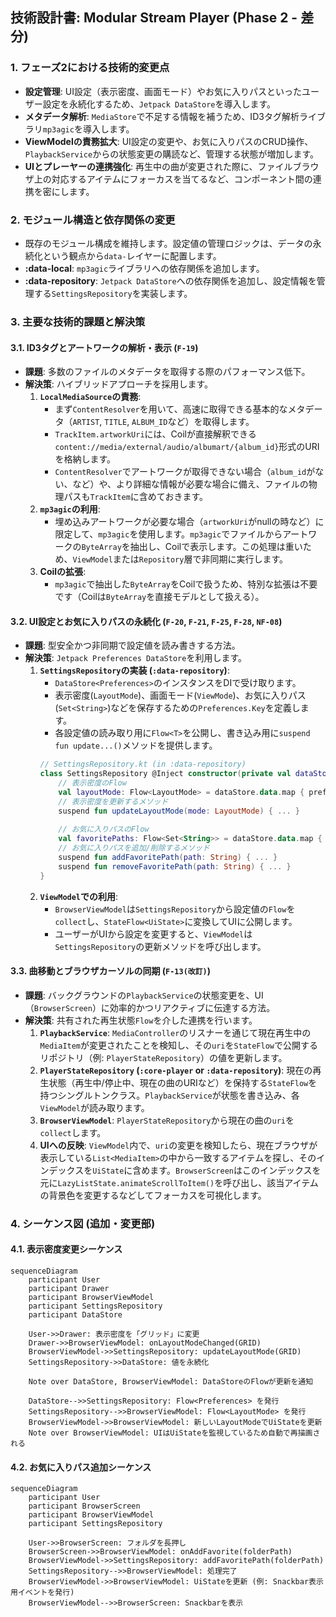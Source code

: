 ## **技術設計書: Modular Stream Player (Phase 2 - 差分)**

### 1. フェーズ2における技術的変更点
*   **設定管理**: UI設定（表示密度、画面モード）やお気に入りパスといったユーザー設定を永続化するため、`Jetpack DataStore`を導入します。
*   **メタデータ解析**: `MediaStore`で不足する情報を補うため、ID3タグ解析ライブラリ`mp3agic`を導入します。
*   **ViewModelの責務拡大**: UI設定の変更や、お気に入りパスのCRUD操作、`PlaybackService`からの状態変更の購読など、管理する状態が増加します。
*   **UIとプレーヤーの連携強化**: 再生中の曲が変更された際に、ファイルブラウザ上の対応するアイテムにフォーカスを当てるなど、コンポーネント間の連携を密にします。

### 2. モジュール構造と依存関係の変更
*   既存のモジュール構成を維持します。設定値の管理ロジックは、データの永続化という観点から`data-`レイヤーに配置します。
*   **:data-local**: `mp3agic`ライブラリへの依存関係を追加します。
*   **:data-repository**: `Jetpack DataStore`への依存関係を追加し、設定情報を管理する`SettingsRepository`を実装します。

### 3. 主要な技術的課題と解決策

#### 3.1. ID3タグとアートワークの解析・表示 (`F-19`)
*   **課題**: 多数のファイルのメタデータを取得する際のパフォーマンス低下。
*   **解決策**: ハイブリッドアプローチを採用します。
    1.  **`LocalMediaSource`の責務**:
        *   まず`ContentResolver`を用いて、高速に取得できる基本的なメタデータ（`ARTIST`, `TITLE`, `ALBUM_ID`など）を取得します。
        *   `TrackItem.artworkUri`には、Coilが直接解釈できる`content://media/external/audio/albumart/{album_id}`形式のURIを格納します。
        *   `ContentResolver`でアートワークが取得できない場合（`album_id`がない、など）や、より詳細な情報が必要な場合に備え、ファイルの物理パスも`TrackItem`に含めておきます。
    2.  **`mp3agic`の利用**:
        *   埋め込みアートワークが必要な場合（`artworkUri`がnullの時など）に限定して、`mp3agic`を使用します。`mp3agic`でファイルからアートワークの`ByteArray`を抽出し、Coilで表示します。この処理は重いため、`ViewModel`または`Repository`層で非同期に実行します。
    3.  **Coilの拡張**:
        *   `mp3agic`で抽出した`ByteArray`をCoilで扱うため、特別な拡張は不要です（Coilは`ByteArray`を直接モデルとして扱える）。

#### 3.2. UI設定とお気に入りパスの永続化 (`F-20`, `F-21`, `F-25`, `F-28`, `NF-08`)
*   **課題**: 型安全かつ非同期で設定値を読み書きする方法。
*   **解決策**: `Jetpack Preferences DataStore`を利用します。
    1.  **`SettingsRepository`の実装 (`:data-repository`)**:
        *   `DataStore<Preferences>`のインスタンスをDIで受け取ります。
        *   表示密度(`LayoutMode`)、画面モード(`ViewMode`)、お気に入りパス(`Set<String>`)などを保存するための`Preferences.Key`を定義します。
        *   各設定値の読み取り用に`Flow<T>`を公開し、書き込み用に`suspend fun update...()`メソッドを提供します。
        ```kotlin
        // SettingsRepository.kt (in :data-repository)
        class SettingsRepository @Inject constructor(private val dataStore: DataStore<Preferences>) {
            // 表示密度のFlow
            val layoutMode: Flow<LayoutMode> = dataStore.data.map { prefs -> ... }
            // 表示密度を更新するメソッド
            suspend fun updateLayoutMode(mode: LayoutMode) { ... }
            
            // お気に入りパスのFlow
            val favoritePaths: Flow<Set<String>> = dataStore.data.map { prefs -> ... }
            // お気に入りパスを追加/削除するメソッド
            suspend fun addFavoritePath(path: String) { ... }
            suspend fun removeFavoritePath(path: String) { ... }
        }
        ```
    2.  **`ViewModel`での利用**:
        *   `BrowserViewModel`は`SettingsRepository`から設定値の`Flow`を`collect`し、`StateFlow<UiState>`に変換してUIに公開します。
        *   ユーザーがUIから設定を変更すると、`ViewModel`は`SettingsRepository`の更新メソッドを呼び出します。

#### 3.3. 曲移動とブラウザカーソルの同期 (`F-13(改訂)`)
*   **課題**: バックグラウンドの`PlaybackService`の状態変更を、UI（`BrowserScreen`）に効率的かつリアクティブに伝達する方法。
*   **解決策**: 共有された再生状態`Flow`を介した連携を行います。
    1.  **`PlaybackService`**: `MediaController`のリスナーを通じて現在再生中の`MediaItem`が変更されたことを検知し、その`uri`を`StateFlow`で公開するリポジトリ（例: `PlayerStateRepository`）の値を更新します。
    2.  **`PlayerStateRepository` (`:core-player` or `:data-repository`)**: 現在の再生状態（再生中/停止中、現在の曲のURIなど）を保持する`StateFlow`を持つシングルトンクラス。`PlaybackService`が状態を書き込み、各`ViewModel`が読み取ります。
    3.  **`BrowserViewModel`**: `PlayerStateRepository`から現在の曲の`uri`を`collect`します。
    4.  **UIへの反映**: `ViewModel`内で、`uri`の変更を検知したら、現在ブラウザが表示している`List<MediaItem>`の中から一致するアイテムを探し、そのインデックスを`UiState`に含めます。`BrowserScreen`はこのインデックスを元に`LazyListState.animateScrollToItem()`を呼び出し、該当アイテムの背景色を変更するなどしてフォーカスを可視化します。

### 4. シーケンス図 (追加・変更部)

#### 4.1. 表示密度変更シーケンス

```mermaid
sequenceDiagram
    participant User
    participant Drawer
    participant BrowserViewModel
    participant SettingsRepository
    participant DataStore

    User->>Drawer: 表示密度を「グリッド」に変更
    Drawer->>BrowserViewModel: onLayoutModeChanged(GRID)
    BrowserViewModel->>SettingsRepository: updateLayoutMode(GRID)
    SettingsRepository->>DataStore: 値を永続化
    
    Note over DataStore, BrowserViewModel: DataStoreのFlowが更新を通知
    
    DataStore-->>SettingsRepository: Flow<Preferences> を発行
    SettingsRepository-->>BrowserViewModel: Flow<LayoutMode> を発行
    BrowserViewModel->>BrowserViewModel: 新しいLayoutModeでUiStateを更新
    Note over BrowserViewModel: UIはUiStateを監視しているため自動で再描画される
```

#### 4.2. お気に入りパス追加シーケンス

```mermaid
sequenceDiagram
    participant User
    participant BrowserScreen
    participant BrowserViewModel
    participant SettingsRepository
    
    User->>BrowserScreen: フォルダを長押し
    BrowserScreen->>BrowserViewModel: onAddFavorite(folderPath)
    BrowserViewModel->>SettingsRepository: addFavoritePath(folderPath)
    SettingsRepository-->>BrowserViewModel: 処理完了
    BrowserViewModel->>BrowserViewModel: UiStateを更新 (例: Snackbar表示用イベントを発行)
    BrowserViewModel-->>BrowserScreen: Snackbarを表示
```
